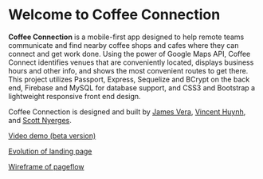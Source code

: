 # Welcome to Coffee Connection #

**Coffee Connection** is a mobile-first app designed to help remote teams communicate and find nearby coffee shops and cafes where they can connect and get work done. Using the power of Google Maps API, Coffee Connect identifies venues that are conveniently located, displays business hours and other info, and shows the most convenient routes to get there. This project utilizes Passport, Express, Sequelize and BCrypt on the back end, Firebase and MySQL for database support, and CSS3 and Bootstrap a lightweight responsive front end design.

Coffee Connection is designed and built by [James Vera](https://github.com/jdvera), [Vincent Huynh](https://github.com/vincentishuynh), and [Scott Nyerges](https://github.com/scottnyerges).

[Video demo (beta version)](https://spark.adobe.com/video/E3bDuNy0Pdthc)

[Evolution of landing page](https://github.com/scottnyerges/coffee/blob/master/landing.psd)

[Wireframe of pageflow](https://github.com/scottnyerges/coffee/blob/master/Screen%20Shot%202018-01-11%20at%2011.53.36%20AM.png)

